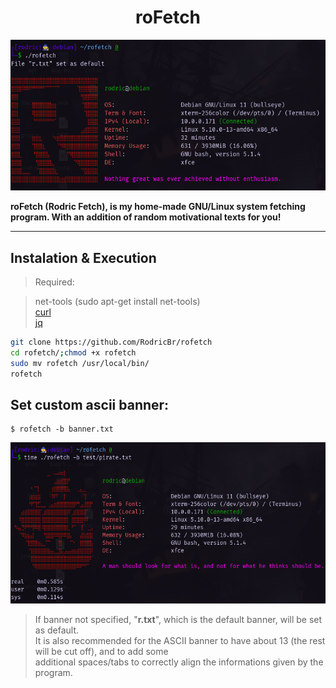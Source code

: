 <h1 align="center">roFetch</h2>

<p align="center">
  <img border="0" src="./image/rofetch-example.png" alt="roFetch example" title="Isn't it simply awesome?!">
</p>

**roFetch (Rodric Fetch), is my home-made GNU/Linux system fetching program. With an addition of random motivational texts for you!**

<hr>

## Instalation & Execution <br>

> Required: <br>

> net-tools (sudo apt-get install net-tools) <br>
> [curl](https://curl.se/docs/install.html) <br>
> [jq](https://stedolan.github.io/jq/download/) <br>

```bash
git clone https://github.com/RodricBr/rofetch
cd rofetch/;chmod +x rofetch
sudo mv rofetch /usr/local/bin/
rofetch
```

## Set custom ascii banner: <br>

```console
$ rofetch -b banner.txt
```

<p align="center">
  <img border="0" src="./image/banner.png" alt="roFetch banner" title="Banner!">
</p>

> If banner not specified, "**r.txt**", which is the default banner, will be set as default. <br>
> It is also recommended for the ASCII banner to have about 13 (the rest will be cut off), and to add some <br>
> additional spaces/tabs to correctly align the informations given by the program.
